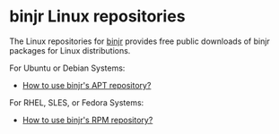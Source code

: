 # binjr Linux repositories

The Linux repositories for [binjr](https://binjr.eu) provides free public downloads of binjr packages 
for Linux distributions.

For Ubuntu or Debian Systems:

- [How to use binjr's APT repository?](/apt)

For RHEL, SLES, or Fedora Systems:

- [How to use binjr's RPM repository?](/rpm)
